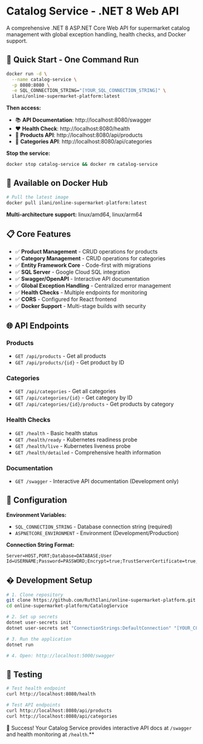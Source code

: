 # Catalog Service - .NET 8 Web API

A comprehensive .NET 8 ASP.NET Core Web API for supermarket catalog management with global exception handling, health checks, and Docker support.

## 🚀 Quick Start - One Command Run

```bash
docker run -d \
  --name catalog-service \
  -p 8080:8080 \
  -e SQL_CONNECTION_STRING="[YOUR_SQL_CONNECTION_STRING]" \
  ilani/online-supermarket-platform:latest
```

**Then access:**
- 📚 **API Documentation**: http://localhost:8080/swagger
- ❤️ **Health Check**: http://localhost:8080/health
- 🛒 **Products API**: http://localhost:8080/api/products
- 📂 **Categories API**: http://localhost:8080/api/categories

**Stop the service:**
```bash
docker stop catalog-service && docker rm catalog-service
```

## 🎯 Available on Docker Hub

```bash
# Pull the latest image
docker pull ilani/online-supermarket-platform:latest
```

**Multi-architecture support:** linux/amd64, linux/arm64

## 📋 Core Features

- ✅ **Product Management** - CRUD operations for products
- ✅ **Category Management** - CRUD operations for categories  
- ✅ **Entity Framework Core** - Code-first with migrations
- ✅ **SQL Server** - Google Cloud SQL integration
- ✅ **Swagger/OpenAPI** - Interactive API documentation
- ✅ **Global Exception Handling** - Centralized error management
- ✅ **Health Checks** - Multiple endpoints for monitoring
- ✅ **CORS** - Configured for React frontend
- ✅ **Docker Support** - Multi-stage builds with security

## 🌐 **API Endpoints**

### **Products**
- `GET /api/products` - Get all products
- `GET /api/products/{id}` - Get product by ID

### **Categories**  
- `GET /api/categories` - Get all categories
- `GET /api/categories/{id}` - Get category by ID
- `GET /api/categories/{id}/products` - Get products by category

### **Health Checks**
- `GET /health` - Basic health status
- `GET /health/ready` - Kubernetes readiness probe
- `GET /health/live` - Kubernetes liveness probe  
- `GET /health/detailed` - Comprehensive health information

### **Documentation**
- `GET /swagger` - Interactive API documentation (Development only)

## 🔧 Configuration

**Environment Variables:**
- `SQL_CONNECTION_STRING` - Database connection string (required)
- `ASPNETCORE_ENVIRONMENT` - Environment (Development/Production)

**Connection String Format:**
```
Server=HOST,PORT;Database=DATABASE;User Id=USERNAME;Password=PASSWORD;Encrypt=true;TrustServerCertificate=true;
```

## �️ Development Setup

```bash
# 1. Clone repository
git clone https://github.com/RuthIlani/online-supermarket-platform.git
cd online-supermarket-platform/CatalogService

# 2. Set up secrets
dotnet user-secrets init
dotnet user-secrets set "ConnectionStrings:DefaultConnection" "[YOUR_CONNECTION_STRING]"

# 3. Run the application
dotnet run

# 4. Open: http://localhost:5000/swagger
```

## 🧪 Testing

```bash
# Test health endpoint
curl http://localhost:8080/health

# Test API endpoints
curl http://localhost:8080/api/products
curl http://localhost:8080/api/categories

```

🎉 Success! Your Catalog Service provides interactive API docs at `/swagger` and health monitoring at `/health`.**
